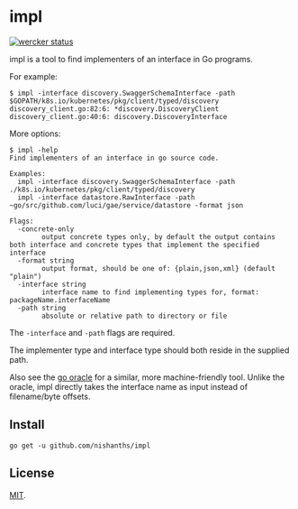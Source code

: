 # impl

[![wercker status](https://app.wercker.com/status/cbdba36a399298dc7483ea16c241a6aa/s/master "wercker status")](https://app.wercker.com/project/bykey/cbdba36a399298dc7483ea16c241a6aa)

impl is a tool to find implementers of an interface in Go programs.

For example:

```
$ impl -interface discovery.SwaggerSchemaInterface -path $GOPATH/k8s.io/kubernetes/pkg/client/typed/discovery 
discovery_client.go:82:6: *discovery.DiscoveryClient
discovery_client.go:40:6: discovery.DiscoveryInterface
```

More options: 

```
$ impl -help
Find implementers of an interface in go source code.

Examples:
  impl -interface discovery.SwaggerSchemaInterface -path ./k8s.io/kubernetes/pkg/client/typed/discovery
  impl -interface datastore.RawInterface -path ~go/src/github.com/luci/gae/service/datastore -format json 

Flags:
  -concrete-only
    	output concrete types only, by default the output contains both interface and concrete types that implement the specified interface
  -format string
    	output format, should be one of: {plain,json,xml} (default "plain")
  -interface string
    	interface name to find implementing types for, format: packageName.interfaceName
  -path string
    	absolute or relative path to directory or file
```

The `-interface` and `-path` flags are required.

The implementer type and interface type should both reside in the supplied path.

Also see the [go oracle](https://godoc.org/golang.org/x/tools/cmd/oracle) for a similar, more machine-friendly tool. Unlike the oracle, impl directly takes the interface name as input instead of filename/byte offsets.

## Install

```
go get -u github.com/nishanths/impl
```

## License

[MIT](https://nishanths.mit-license.org).